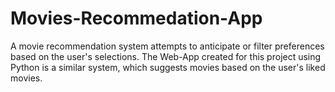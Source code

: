 # Movies-Recommedation-App
A movie recommendation system attempts to anticipate or filter preferences based on the user's selections. The Web-App created for this project using Python is a similar system, which suggests movies based on the user's liked movies.
